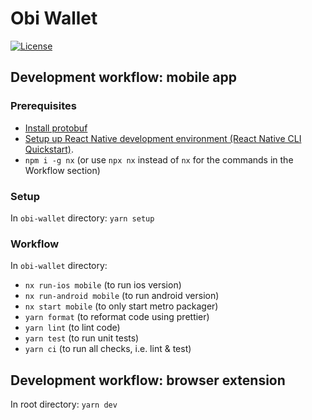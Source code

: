 # Obi Wallet

[![License](https://img.shields.io/badge/License-Apache%202.0-blue.svg)](https://opensource.org/licenses/Apache-2.0)

## Development workflow: mobile app

### Prerequisites

- [Install protobuf](https://grpc.io/docs/protoc-installation/)
- [Setup up React Native development environment (React Native CLI Quickstart)](https://reactnative.dev/docs/environment-setup).
- `npm i -g nx` (or use `npx nx` instead of `nx` for the commands in the Workflow section)

### Setup

In `obi-wallet` directory: `yarn setup`

### Workflow

In `obi-wallet` directory:

- `nx run-ios mobile` (to run ios version)
- `nx run-android mobile` (to run android version)
- `nx start mobile` (to only start metro packager)
- `yarn format` (to reformat code using prettier)
- `yarn lint` (to lint code)
- `yarn test` (to run unit tests)
- `yarn ci` (to run all checks, i.e. lint & test)

## Development workflow: browser extension

In root directory: `yarn dev`
